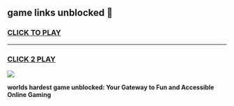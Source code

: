 
## game links unblocked 👋
<h3>
<a href="https://premium.freeplayer.one?title=game_links_unblocked&ref=13F">CLICK TO PLAY</a></h3>
<hr>

<h3>
<a href="https://premium.freeplayer.one?title=game_links_unblocked&ref=13F">CLICK 2 PLAY</a>
  
</h3>

<a href="https://premium.freeplayer.one?title=game_links_unblocked&ref=12F/"><img src="https://clearcache.store/games.png"></a>


**worlds hardest game unblocked: Your Gateway to Fun and Accessible Online Gaming**
